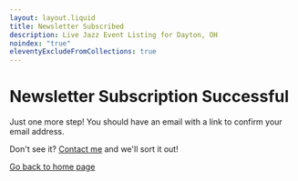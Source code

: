 ```yaml
---
layout: layout.liquid
title: Newsletter Subscribed
description: Live Jazz Event Listing for Dayton, OH
noindex: "true"
eleventyExcludeFromCollections: true
---
```


# Newsletter Subscription Successful

Just one more step! You should have an email with a link to confirm your email address. 

Don't see it? [Contact me](/contact) and we'll sort it out!

<a class="btn" href="/">Go back to home page</a>
